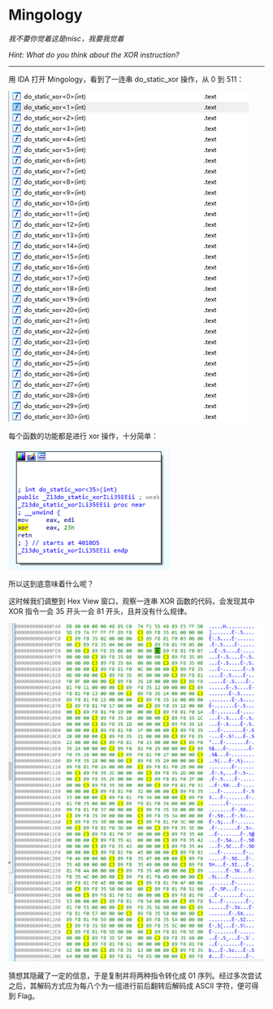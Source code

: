 # Mingology

*我不要你觉着这是misc，我要我觉着*

*Hint: What do you think about the XOR instruction?*

-----

用 IDA 打开 Mingology，看到了一连串 do_static_xor 操作，从 0 到 511：

![Function](assets/Mingology_function.png)

每个函数的功能都是进行 xor 操作，十分简单：

![IDA View](assets/Mingology_IDA_view.png)

所以这到底意味着什么呢？

这时候我们调整到 Hex View 窗口，观察一连串 XOR 函数的代码，会发现其中 XOR 指令一会 35 开头一会 81 开头，且并没有什么规律。

![Hex View](assets/Mingology_hex_view.png)

猜想其隐藏了一定的信息，于是复制并将两种指令转化成 01 序列。经过多次尝试之后，其解码方式应为每八个为一组进行前后翻转后解码成 ASCII 字符，便可得到 Flag。